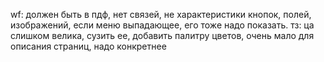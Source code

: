 wf: должен быть в пдф, нет связей, не характеристики кнопок, полей, изображений, если меню выпадающее, его тоже надо показать. тз: ца слишком велика, сузить ее, добавить палитру цветов, очень мало для описания страниц, надо конкретнее
